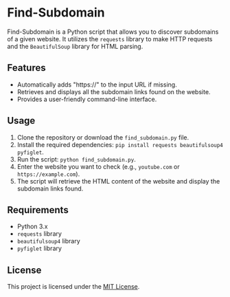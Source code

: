 # Find-Subdomain

Find-Subdomain is a Python script that allows you to discover subdomains of a given website. It utilizes the `requests` library to make HTTP requests and the `BeautifulSoup` library for HTML parsing.

## Features

- Automatically adds "https://" to the input URL if missing.
- Retrieves and displays all the subdomain links found on the website.
- Provides a user-friendly command-line interface.

## Usage

1. Clone the repository or download the `find_subdomain.py` file.
2. Install the required dependencies: `pip install requests beautifulsoup4 pyfiglet`.
3. Run the script: `python find_subdomain.py`.
4. Enter the website you want to check (e.g., `youtube.com` or `https://example.com`).
5. The script will retrieve the HTML content of the website and display the subdomain links found.

## Requirements

- Python 3.x
- `requests` library
- `beautifulsoup4` library
- `pyfiglet` library

## License

This project is licensed under the [MIT License](LICENSE).
